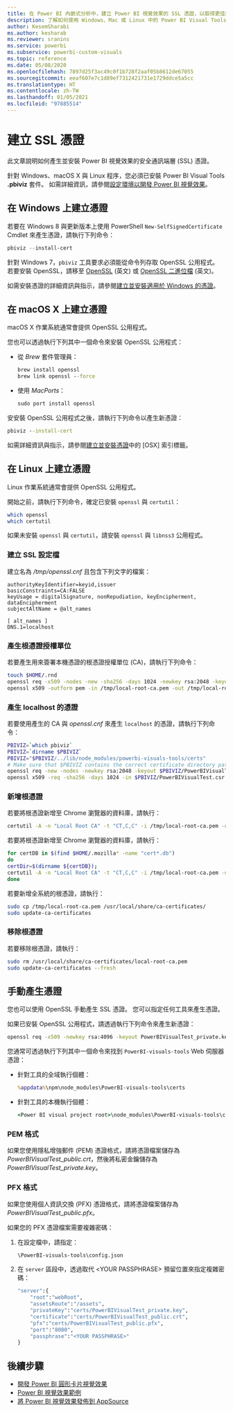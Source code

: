 ```yaml
---
title: 在 Power BI 內嵌式分析中，建立 Power BI 視覺效果的 SSL 憑證，以取得更佳的內嵌 BI 見解
description: 了解如何使用 Windows、Mac 或 Linux 中的 Power BI Visual Tools，或以手動方式產生 SSL 憑證。 使用 Power BI 內嵌式分析，以便取得更佳的內嵌 BI 見解。
author: KesemSharabi
ms.author: kesharab
ms.reviewer: sranins
ms.service: powerbi
ms.subservice: powerbi-custom-visuals
ms.topic: reference
ms.date: 05/08/2020
ms.openlocfilehash: 7897d25f3ac49c0f1b728f2aaf05b8612de67055
ms.sourcegitcommit: eeaf607e7c1d89ef7312421731e1729ddce5a5cc
ms.translationtype: HT
ms.contentlocale: zh-TW
ms.lasthandoff: 01/05/2021
ms.locfileid: "97885514"
---
```

# <a name="create-an-ssl-certificate"></a>建立 SSL 憑證

此文章說明如何產生並安裝 Power BI 視覺效果的安全通訊端層 (SSL) 憑證。

針對 Windows、macOS X 與 Linux 程序，您必須已安裝 Power BI Visual Tools **.pbiviz** 套件。 如需詳細資訊，請參閱[設定環境以開發 Power BI 視覺效果](./environment-setup.md)。 

## <a name="create-a-certificate-on-windows"></a>在 Windows 上建立憑證

若要在 Windows 8 與更新版本上使用 PowerShell `New-SelfSignedCertificate` Cmdlet 來產生憑證，請執行下列命令：

```powershell
pbiviz --install-cert
```

針對 Windows 7，`pbiviz` 工具要求必須能從命令列存取 OpenSSL 公用程式。 若要安裝 OpenSSL，請移至 [OpenSSL](https://www.openssl.org) \(英文\) 或 [OpenSSL 二進位檔](https://wiki.openssl.org/index.php/Binaries) \(英文\)。

如需安裝憑證的詳細資訊與指示，請參閱[建立並安裝適用於 Windows 的憑證](./environment-setup.md#create-and-install-a-certificate)。

## <a name="create-a-certificate-on-macos-x"></a>在 macOS X 上建立憑證

macOS X 作業系統通常會提供 OpenSSL 公用程式。

您也可以透過執行下列其中一個命令來安裝 OpenSSL 公用程式：

- 從 *Brew* 套件管理員：
  
  ```cmd
  brew install openssl
  brew link openssl --force
  ```

- 使用 *MacPorts*：
  
  ```cmd
  sudo port install openssl
  ```

安安裝 OpenSSL 公用程式之後，請執行下列命令以產生新憑證：

```cmd
pbiviz --install-cert
```

如需詳細資訊與指示，請參閱[建立並安裝憑證](./environment-setup.md#create-and-install-a-certificate)中的 [OSX] 索引標籤。

## <a name="create-a-certificate-on-linux"></a>在 Linux 上建立憑證

Linux 作業系統通常會提供 OpenSSL 公用程式。

開始之前，請執行下列命令，確定已安裝 `openssl` 與 `certutil`：

```sh
which openssl
which certutil
```

如果未安裝 `openssl` 與 `certutil`，請安裝 `openssl` 與 `libnss3` 公用程式。

### <a name="create-the-ssl-configuration-file"></a>建立 SSL 設定檔

建立名為 */tmp/openssl.cnf* 且包含下列文字的檔案：

```
authorityKeyIdentifier=keyid,issuer
basicConstraints=CA:FALSE
keyUsage = digitalSignature, nonRepudiation, keyEncipherment, dataEncipherment
subjectAltName = @alt_names

[ alt_names ]
DNS.1=localhost
```

### <a name="generate-root-certificate-authority"></a>產生根憑證授權單位

若要產生用來簽署本機憑證的根憑證授權單位 (CA)，請執行下列命令：

```sh
touch $HOME/.rnd
openssl req -x509 -nodes -new -sha256 -days 1024 -newkey rsa:2048 -keyout /tmp/local-root-ca.key -out /tmp/local-root-ca.pem -subj "/C=US/CN=Local Root CA/O=Local Root CA"
openssl x509 -outform pem -in /tmp/local-root-ca.pem -out /tmp/local-root-ca.crt
```

### <a name="generate-a-certificate-for-localhost"></a>產生 localhost 的憑證 

若要使用產生的 CA 與 *openssl.cnf* 來產生 `localhost` 的憑證，請執行下列命令：

```sh
PBIVIZ=`which pbiviz`
PBIVIZ=`dirname $PBIVIZ`
PBIVIZ="$PBIVIZ/../lib/node_modules/powerbi-visuals-tools/certs"
# Make sure that $PBIVIZ contains the correct certificate directory path. ls $PBIVIZ should list 'blank' file.
openssl req -new -nodes -newkey rsa:2048 -keyout $PBIVIZ/PowerBIVisualTest_private.key -out $PBIVIZ/PowerBIVisualTest.csr -subj "/C=US/O=PowerBI Visuals/CN=localhost"
openssl x509 -req -sha256 -days 1024 -in $PBIVIZ/PowerBIVisualTest.csr -CA /tmp/local-root-ca.pem -CAkey /tmp/local-root-ca.key -CAcreateserial -extfile /tmp/openssl.cnf -out $PBIVIZ/PowerBIVisualTest_public.crt
```

### <a name="add-root-certificates"></a>新增根憑證

若要將根憑證新增至 Chrome 瀏覽器的資料庫，請執行：

```sh
certutil -A -n "Local Root CA" -t "CT,C,C" -i /tmp/local-root-ca.pem -d sql:$HOME/.pki/nssdb
```

若要將根憑證新增至 Chrome 瀏覽器的資料庫，請執行：

```sh
for certDB in $(find $HOME/.mozilla* -name "cert*.db")
do
certDir=$(dirname ${certDB});
certutil -A -n "Local Root CA" -t "CT,C,C" -i /tmp/local-root-ca.pem -d sql:${certDir}
done
```

若要新增全系統的根憑證，請執行：

```sh
sudo cp /tmp/local-root-ca.pem /usr/local/share/ca-certificates/
sudo update-ca-certificates
```

### <a name="remove-root-certificates"></a>移除根憑證

若要移除根憑證，請執行：

```sh
sudo rm /usr/local/share/ca-certificates/local-root-ca.pem
sudo update-ca-certificates --fresh
```

## <a name="generate-a-certificate-manually"></a>手動產生憑證

您也可以使用 OpenSSL 手動產生 SSL 憑證。 您可以指定任何工具來產生憑證。

如果已安裝 OpenSSL 公用程式，請透過執行下列命令來產生新憑證：

```cmd
openssl req -x509 -newkey rsa:4096 -keyout PowerBIVisualTest_private.key -out PowerBIVisualTest_public.crt -days 365
```

您通常可透過執行下列其中一個命令來找到 `PowerBI-visuals-tools` Web 伺服器憑證：

- 針對工具的全域執行個體：
  
  ```cmd
  %appdata%\npm\node_modules\PowerBI-visuals-tools\certs
  ```

- 針對工具的本機執行個體：
  
  ```cmd
  <Power BI visual project root>\node_modules\PowerBI-visuals-tools\certs
  ```

### <a name="pem-format"></a>PEM 格式

如果您使用隱私增強郵件 (PEM) 憑證格式，請將憑證檔案儲存為 *PowerBIVisualTest_public.crt*，然後將私密金鑰儲存為 *PowerBIVisualTest_private.key*。

### <a name="pfx-format"></a>PFX 格式

如果您使用個人資訊交換 (PFX) 憑證格式，請將憑證檔案儲存為 *PowerBIVisualTest_public.pfx*。

如果您的 PFX 憑證檔案需要複雜密碼：

1. 在設定檔中，請指定：
   
   ```cmd
   \PowerBI-visuals-tools\config.json
   ```
   
1. 在 `server` 區段中，透過取代 \<YOUR PASSPHRASE> 預留位置來指定複雜密碼：

    ```cmd
    "server":{
        "root":"webRoot",
        "assetsRoute":"/assets",
        "privateKey":"certs/PowerBIVisualTest_private.key",
        "certificate":"certs/PowerBIVisualTest_public.crt",
        "pfx":"certs/PowerBIVisualTest_public.pfx",
        "port":"8080",
        "passphrase":"<YOUR PASSPHRASE>"
    }
    ```

## <a name="next-steps"></a>後續步驟
- [開發 Power BI 圓形卡片視覺效果](develop-circle-card.md)
- [Power BI 視覺效果範例](samples.md)
- [將 Power BI 視覺效果發佈到 AppSource](office-store.md)